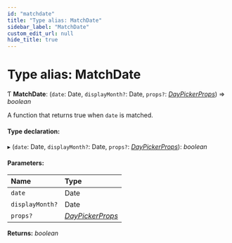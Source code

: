```yaml
---
id: "matchdate"
title: "Type alias: MatchDate"
sidebar_label: "MatchDate"
custom_edit_url: null
hide_title: true
---
```


# Type alias: MatchDate

Ƭ **MatchDate**: (`date`: Date, `displayMonth?`: Date, `props?`: [*DayPickerProps*](../interfaces/daypickerprops.md)) => *boolean*

A function that returns true when `date` is matched.

#### Type declaration:

▸ (`date`: Date, `displayMonth?`: Date, `props?`: [*DayPickerProps*](../interfaces/daypickerprops.md)): *boolean*

#### Parameters:

Name | Type |
:------ | :------ |
`date` | Date |
`displayMonth?` | Date |
`props?` | [*DayPickerProps*](../interfaces/daypickerprops.md) |

**Returns:** *boolean*
